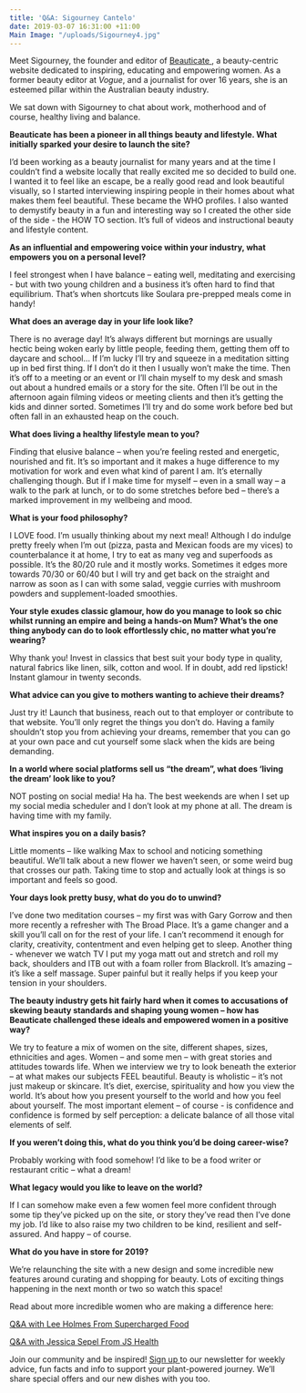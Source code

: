 ```yaml
---
title: 'Q&A: Sigourney Cantelo'
date: 2019-03-07 16:31:00 +11:00
Main Image: "/uploads/Sigourney4.jpg"
---
```


Meet Sigourney, the founder and editor of [Beauticate ](http://beauticate.com/), a beauty-centric website dedicated to inspiring, educating and empowering women. As a former beauty editor at *Vogue*, and a journalist for over 16 years, she is an esteemed pillar within the Australian beauty industry.

We sat down with Sigourney to chat about work, motherhood and of course, healthy living and balance.

**Beauticate has been a pioneer in all things beauty and lifestyle. What initially sparked your desire to launch the site?**

I’d been working as a beauty journalist for many years and at the time I couldn’t find a website locally that really excited me so decided to build one. I wanted it to feel like an escape, be a really good read and look beautiful visually, so I started interviewing inspiring people in their homes about what makes them feel beautiful. These became the WHO profiles. I also wanted to demystify beauty in a fun and interesting way so I created the other side of the side - the HOW TO section. It’s full of videos and instructional beauty and lifestyle content.

**As an influential and empowering voice within your industry, what empowers you on a personal level?**

I feel strongest when I have balance – eating well, meditating and exercising - but with two young children and a business it’s often hard to find that equilibrium. That’s when shortcuts like Soulara pre-prepped meals come in handy!

**What does an average day in your life look like?**

There is no average day! It’s always different but mornings are usually hectic being woken early by little people, feeding them, getting them off to daycare and school… If I’m lucky I’ll try and squeeze in a meditation sitting up in bed first thing. If I don’t do it then I usually won’t make the time. Then it’s off to a meeting or an event or I’ll chain myself to my desk and smash out about a hundred emails or a story for the site. Often I’ll be out in the afternoon again filming videos or meeting clients and then it’s getting the kids and dinner sorted. Sometimes I’ll try and do some work before bed but often fall in an exhausted heap on the couch.

**What does living a healthy lifestyle mean to you?**

Finding that elusive balance – when you’re feeling rested and energetic, nourished and fit. It’s so important and it makes a huge difference to my motivation for work and even what kind of parent I am. It’s eternally challenging though. But if I make time for myself – even in a small way – a walk to the park at lunch, or to do some stretches before bed – there’s a marked improvement in my wellbeing and mood.

**What is your food philosophy?**

I LOVE food. I’m usually thinking about my next meal! Although I do indulge pretty freely when I’m out (pizza, pasta and Mexican foods are my vices) to counterbalance it at home, I try to eat as many veg and superfoods as possible. It’s the 80/20 rule and it mostly works. Sometimes it edges more towards 70/30 or 60/40 but I will try and get back on the straight and narrow as soon as I can with some salad, veggie curries with mushroom powders and supplement-loaded smoothies.

**Your style exudes classic glamour, how do you manage to look so chic whilst running an empire and being a hands-on Mum? What’s the one thing anybody can do to look effortlessly chic, no matter what you’re wearing?**

Why thank you! Invest in classics that best suit your body type in quality, natural fabrics like linen, silk, cotton and wool. If in doubt, add red lipstick! Instant glamour in twenty seconds.

**What advice can you give to mothers wanting to achieve their dreams?**

Just try it! Launch that business, reach out to that employer or contribute to that website. You’ll only regret the things you don’t do. Having a family shouldn’t stop you from achieving your dreams, remember that you can go at your own pace and cut yourself some slack when the kids are being demanding.

**In a world where social platforms sell us “the dream”, what does ‘living the dream’ look like to you?**

NOT posting on social media! Ha ha. The best weekends are when I set up my social media scheduler and I don’t look at my phone at all. The dream is having time with my family.

**What inspires you on a daily basis?**

Little moments – like walking Max to school and noticing something beautiful. We’ll talk about a new flower we haven’t seen, or some weird bug that crosses our path. Taking time to stop and actually look at things is so important and feels so good.

**Your days look pretty busy, what do you do to unwind?**

I’ve done two meditation courses – my first was with Gary Gorrow and then more recently a refresher with The Broad Place. It’s a game changer and a skill you’ll call on for the rest of your life. I can’t recommend it enough for clarity, creativity, contentment and even helping get to sleep. Another thing - whenever we watch TV I put my yoga matt out and stretch and roll my back, shoulders and ITB out with a foam roller from Blackroll. It’s amazing – it’s like a self massage. Super painful but it really helps if you keep your tension in your shoulders.

**The beauty industry gets hit fairly hard when it comes to accusations of skewing beauty standards and shaping young women – how has Beauticate challenged these ideals and empowered women in a positive way?**

We try to feature a mix of women on the site, different shapes, sizes, ethnicities and ages. Women – and some men – with great stories and attitudes towards life. When we interview we try to look beneath the exterior – at what makes our subjects FEEL beautiful. Beauty is wholistic – it’s not just makeup or skincare. It’s diet, exercise, spirituality and how you view the world. It’s about how you present yourself to the world and how you feel about yourself. The most important element – of course - is confidence and confidence is formed by self perception: a delicate balance of all those vital elements of self.

**If you weren’t doing this, what do you think you’d be doing career-wise?**

Probably working with food somehow! I’d like to be a food writer or restaurant critic – what a dream!

**What legacy would you like to leave on the world?**

If I can somehow make even a few women feel more confident through some tip they’ve picked up on the site, or story they’ve read then I’ve done my job. I’d like to also raise my two children to be kind, resilient and self-assured. And happy – of course.

**What do you have in store for 2019?**

We’re relaunching the site with a new design and some incredible new features around curating and shopping for beauty. Lots of exciting things happening in the next month or two so watch this space!

Read about more incredible women who are making a difference here:

[Q&A with Lee Holmes From Supercharged Food](https://blog.soulara.com.au/blog/q-and-a-lee-holmes/)

[Q&A with Jessica Sepel From JS Health](https://blog.soulara.com.au/blog/q-and-a-jessica-sepel/)

Join our community and be inspired! [Sign up ](https://www.soulara.com.au/)to our newsletter for weekly advice, fun facts and info to support your plant-powered journey. We’ll share special offers and our new dishes with you too.